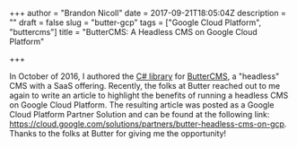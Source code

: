 +++
author = "Brandon Nicoll"
date = 2017-09-21T18:05:04Z
description = ""
draft = false
slug = "butter-gcp"
tags = ["Google Cloud Platform", "buttercms"]
title = "ButterCMS: A Headless CMS on Google Cloud Platform"

+++

In October of 2016, I authored the <a href="https://github.com/bgnicoll/buttercms-csharp">C# library</a> for <a href="https://buttercms.com/">ButterCMS</a>, a "headless" CMS with a SaaS offering. Recently, the folks at Butter reached out to me again to write an article to highlight the benefits of running a headless CMS on Google Cloud Platform. The resulting article was posted as a Google Cloud Platform Partner Solution and can be found at the following link: <a href="https://cloud.google.com/solutions/partners/butter-headless-cms-on-gcp">https://cloud.google.com/solutions/partners/butter-headless-cms-on-gcp</a>. Thanks to the folks at Butter for giving me the opportunity!